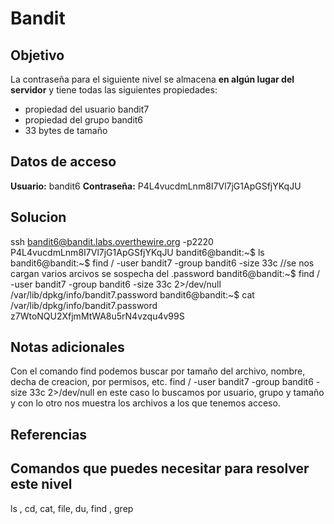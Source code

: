 # Bandit
## Objetivo
La contraseña para el siguiente nivel se almacena **en algún lugar del servidor** y tiene todas las siguientes propiedades:

-   propiedad del usuario bandit7
-   propiedad del grupo bandit6
-   33 bytes de tamaño

## Datos de acceso
**Usuario:** bandit6
**Contraseña:** P4L4vucdmLnm8I7Vl7jG1ApGSfjYKqJU

## Solucion
ssh bandit6@bandit.labs.overthewire.org -p2220
P4L4vucdmLnm8I7Vl7jG1ApGSfjYKqJU
bandit6@bandit:~$ ls
bandit6@bandit:~$ find / -user bandit7 -group bandit6 -size 33c
//se nos cargan varios arcivos se sospecha del .password
bandit6@bandit:~$ find / -user bandit7 -group bandit6 -size 33c 2>/dev/null
/var/lib/dpkg/info/bandit7.password
bandit6@bandit:~$ cat /var/lib/dpkg/info/bandit7.password
z7WtoNQU2XfjmMtWA8u5rN4vzqu4v99S

## Notas adicionales
Con el comando find podemos buscar por tamaño del archivo, nombre, decha de creacion, por permisos, etc.
find / -user bandit7 -group bandit6 -size 33c 2>/dev/null
en este caso lo buscamos por usuario, grupo y tamaño y con lo otro nos muestra los archivos a los que tenemos acceso.

## Referencias

## Comandos que puedes necesitar para resolver este nivel
ls , cd, cat, file, du, find , grep